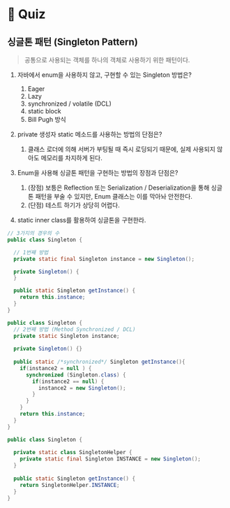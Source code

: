 # 📝 Quiz

## 싱글톤 패턴 (Singleton Pattern)
> 공통으로 사용되는 객체를 하나의 객체로 사용하기 위한 패턴이다.
1. 자바에서 enum을 사용하지 않고, 구현할 수 있는 Singleton 방법은?
   1. Eager
   2. Lazy
   3. synchronized / volatile (DCL)
   4. static block
   5. Bill Pugh 방식


2. private 생성자 static 메소드를 사용하는 방법의 단점은?
    1. 클래스 로더에 의해 서버가 부팅될 때 즉시 로딩되기 때문에, 실제 사용되지 않아도 메모리를 차지하게 된다.


3. Enum을 사용해 싱글톤 패턴을 구현하는 방법의 장점과 단점은?
   1. (장점) 보틍은 Reflection 또는 Serialization / Deserialization을 통해 싱글톤 패턴을 부술 수 있지만, Enum 클래스는 이를 막아놔 안전한다.
   2. (단점) 테스트 하기가 상당히 어렵다.


4. static inner class를 활용하여 싱글톤을 구현한라.
~~~java
// 3가지의 경우의 수
public class Singleton {

  // 1번째 방법
  private static final Singleton instance = new Singleton();

  private Singleton() {
  }

  public static Singleton getInstance() {
    return this.instance;
  }
}

public class Singleton {
  // 2번째 방법 (Method Synchronized / DCL)
  private static Singleton instance;
  
  private Singleton() {}
  
  public static /*synchronized*/ Singleton getInstance(){
    if(instance2 = null ) {
      synchronized (Singleton.class) {
        if(instance2 == null) {
          instance2 = new Singleton();
        }
      }
    }
    return this.instance;
  }
}

public class Singleton {
  
  private static class SingletonHelper {
    private static final Singleton INSTANCE = new Singleton();
  }
  
  public static Singleton getInstance() {
    return SingletonHelper.INSTANCE;
  }
}
~~~
